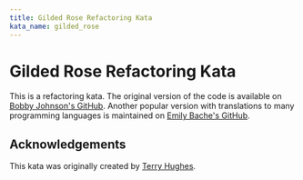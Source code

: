 ```yaml
---
title: Gilded Rose Refactoring Kata
kata_name: gilded_rose
---
```


# Gilded Rose Refactoring Kata

This is a refactoring kata. The original version of the code is available on [Bobby Johnson's GitHub](https://github.com/NotMyself/GildedRose). Another popular version with translations to many programming languages is maintained on [Emily Bache's GitHub](https://github.com/emilybache/GildedRose-Refactoring-Kata).

## Acknowledgements
This kata was originally created by [Terry Hughes](http://twitter.com/TerryHughes).
